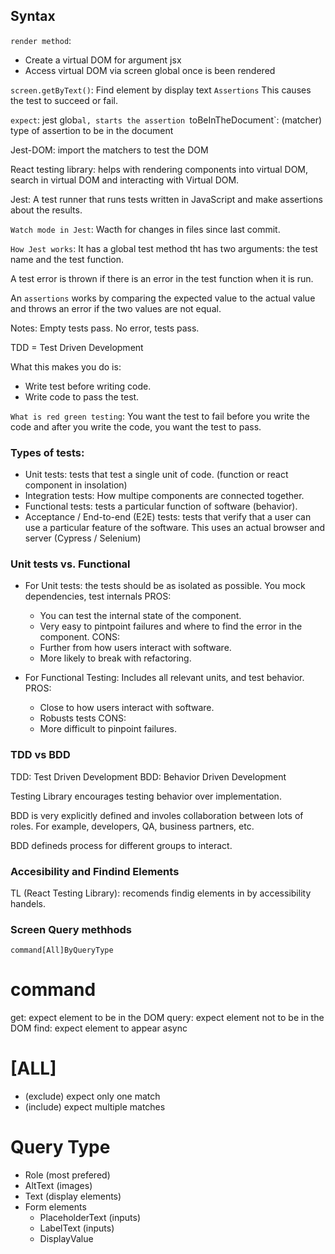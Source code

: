 ## Syntax

`render method`:

-   Create a virtual DOM for argument jsx
-   Access virtual DOM via screen global once is been rendered

`screen.getByText()`: Find element by display text
`Assertions` This causes the test to succeed or fail.

`expect`: jest glob`al, starts the assertion `toBeInTheDocument`: (matcher) type of assertion to be in the document

Jest-DOM: import the matchers to test the DOM

React testing library: helps with rendering components into virtual DOM, search in virtual DOM and interacting with Virtual DOM.

Jest: A test runner that runs tests written in JavaScript and make assertions about the results.

`Watch mode in Jest`: Wacth for changes in files since last commit.

`How Jest works`: It has a global test method tht has two arguments: the test name and the test function.

A test error is thrown if there is an error in the test function when it is run.

An `assertions` works by comparing the expected value to the actual value and throws an error if the two values are not equal.

Notes:
Empty tests pass.
No error, tests pass.

TDD = Test Driven Development

What this makes you do is:

-   Write test before writing code.
-   Write code to pass the test.

`What is red green testing`: You want the test to fail before you write the code and after you write the code, you want the test to pass.

### Types of tests:

-   Unit tests: tests that test a single unit of code. (function or react component in insolation)
-   Integration tests: How multipe components are connected together.
-   Functional tests: tests a particular function of software (behavior).
-   Acceptance / End-to-end (E2E) tests: tests that verify that a user can use a particular feature of the software. This uses an actual browser and server (Cypress / Selenium)

### Unit tests vs. Functional

-   For Unit tests: the tests should be as isolated as possible. You mock dependencies, test internals
    PROS:

    -   You can test the internal state of the component.
    -   Very easy to pintpoint failures and where to find the error in the component.
        CONS:
    -   Further from how users interact with software.
    -   More likely to break with refactoring.

-   For Functional Testing: Includes all relevant units, and test behavior.
    PROS:
    -   Close to how users interact with software.
    -   Robusts tests
        CONS:
    -   More difficult to pinpoint failures.

### TDD vs BDD

TDD: Test Driven Development
BDD: Behavior Driven Development

Testing Library encourages testing behavior over implementation.

BDD is very explicitly defined and involes collaboration between lots of roles. For example, developers, QA, business partners, etc.

BDD defineds process for different groups to interact.

### Accesibility and Findind Elements

TL (React Testing Library): recomends findig elements in by accessibility handels.

### Screen Query methhods

`command[All]ByQueryType`

# command

get: expect element to be in the DOM
query: expect element not to be in the DOM
find: expect element to appear async

# [ALL]

-   (exclude) expect only one match
-   (include) expect multiple matches

# Query Type

-   Role (most prefered)
-   AltText (images)
-   Text (display elements)
-   Form elements
    -   PlaceholderText (inputs)
    -   LabelText (inputs)
    -   DisplayValue
